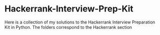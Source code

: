 # Hackerrank-Interview-Prep-Kit
Here is a collection of my solutions to the Hackerrank Interview Preparation Kit in Python.
The folders correspond to the Hackerrank section
